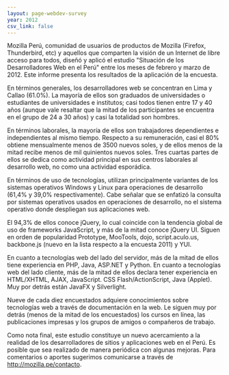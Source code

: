 ```yaml
---
layout: page-webdev-survey
year: 2012
csv_link: false
---
```

Mozilla Perú, comunidad de usuarios de productos de Mozilla (Firefox, Thunderbird, etc) y aquellos que comparten la visión de un Internet de libre acceso para todos, diseñó y aplicó el estudio "Situación de los Desarrolladores Web en el Perú" entre los meses de febrero y marzo de 2012. Este informe presenta los resultados de la aplicación de la encuesta.

En términos generales, los desarrolladores web se concentran en Lima y Callao (61.0%). La mayoría de ellos son graduados de universidades o estudiantes de universidades e institutos; casi todos tienen entre 17 y 40 años (aunque vale resaltar que la mitad de los participantes se encuentra en el grupo de 24 a 30 años) y casi la totalidad son hombres.

En términos laborales, la mayoría de ellos son trabajadores dependientes e independientes al mismo tiempo. Respecto a su remuneración, casi el 80% obtiene mensualmente menos de 3500 nuevos soles, y de ellos menos de la mitad recibe menos de mil quinientos nuevos soles. Tres cuartas partes de ellos se dedica como actividad principal en sus centros laborales al desarrollo web, no como una actividad esporádica.

En términos de uso de tecnologías, utilizan principalmente variantes de los sistemas operativos Windows y Linux para operaciones de desarrollo (61,4% y 39,0% respectivamente). Cabe señalar que se enfatizó la consulta por sistemas operativos usados en operaciones de desarrollo, no el sistema operativo donde despliegan sus aplicaciones web.

El 94,3% de ellos conoce jQuery, lo cual coincide con la tendencia global de uso de frameworks JavaScript, y más de la mitad conoce jQuery UI. Siguen en orden de popularidad Prototype, MooTools, dojo, script.aculo.us, backbone.js (nuevo en la lista respecto a la encuesta 2011) y YUI.

En cuanto a tecnologías web del lado del servidor, más de la mitad de ellos tiene experiencia en PHP, Java, ASP.NET y Python. En cuanto a tecnologías web del lado cliente, más de la mitad de ellos declara tener experiencia en HTML/XHTML, AJAX, JavaScript. CSS Flash/ActionScript, Java (Applet). Muy por detrás están JavaFX y Silverlight.

Nueve de cada diez encuestados adquiere conocimientos sobre tecnologías web a través de documentación en la web. Le siguen muy por detrás (menos de la mitad de los encuestados) los cursos en línea, las publicaciones impresas y los grupos de amigos o compañeros de trabajo.

Como nota final, este estudio constituye un nuevo acercamiento a la realidad de los desarrolladores de sitios y aplicaciones web en el Perú. Es posible que sea realizado de manera periódica con algunas mejoras. Para comentarios o aportes sugerimos comunicarse a través de http://mozilla.pe/contacto.
